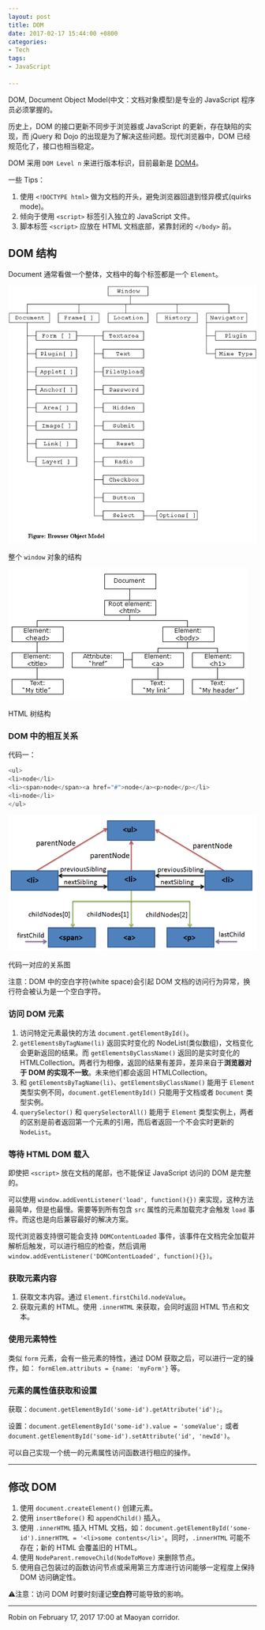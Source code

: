 ```yaml
---
layout: post
title: DOM
date: 2017-02-17 15:44:00 +0800
categories:
- Tech
tags:
- JavaScript

---
```



DOM, Document Object Model(中文：文档对象模型)是专业的 JavaScript 程序员必须掌握的。

历史上，DOM 的接口更新不同步于浏览器或 JavaScript 的更新，存在缺陷的实现，而 jQuery 和 Dojo 的出现是为了解决这些问题。现代浏览器中，DOM 已经规范化了，接口也相当稳定。

DOM 采用 `DOM Level n` 来进行版本标识，目前最新是 [DOM4](https://www.w3.org/TR/dom/)。

一些 Tips：

1. 使用 `<!DOCTYPE html>` 做为文档的开头，避免浏览器回退到怪异模式(quirks mode)。
2. 倾向于使用 `<script>` 标签引入独立的 JavaScript 文件。
3. 脚本标签 `<script>` 应放在 HTML 文档底部，紧靠封闭的 `</body>` 前。


## DOM 结构

Document 通常看做一个整体，文档中的每个标签都是一个 `Element`。

![broswer-object-model](/uploads/tech/javascript/broswer-object-model.gif)

整个 `window` 对象的结构

![html-tree](/uploads/tech/javascript/html-tree.gif)

HTML 树结构




### DOM 中的相互关系

代码一：

``` javascript
<ul>
<li>node</li>
<li><span>node</span><a href="#">node</a><p>node</p></li>
<li>node</li>
</ul>
```

![how-to-traverse-dom](/uploads/tech/javascript/how-to-traverse-dom.png)

代码一对应的关系图

注意：DOM 中的空白字符(white space)会引起 DOM 文档的访问行为异常，换行符会被认为是一个空白字符。

### 访问 DOM 元素

1. 访问特定元素最快的方法 `document.getElementById()`。
2. `getElementsByTagName(li)` 返回实时变化的 NodeList(类似数组)，文档变化会更新返回的结果。而 `getElementsByClassName()` 返回的是实时变化的 HTMLCollection。两者行为相像，返回的结果有差异，差异来自于**浏览器对于 DOM 的实现不一致**。未来他们都会返回 HTMLCollection。
3. 和 `getElementsByTagName(li)`、`getElementsByClassName()` 能用于 `Element` 类型实例不同，`document.getElementById()` 只能用于文档或者 `Document` 类型实例。
4. `querySelector()` 和 `querySelectorAll()` 能用于 `Element` 类型实例上，两者的区别是前者返回第一个元素的引用，而后者返回一个不会实时更新的 `NodeList`。

### 等待 HTML DOM 载入

即使把 `<script>` 放在文档的尾部，也不能保证 JavaScript 访问的 DOM 是完整的。

可以使用 `window.addEventListener('load', function(){})` 来实现，这种方法最简单，但是也最慢。需要等到所有包含 `src` 属性的元素加载完才会触发 `load` 事件。而这也是向后兼容最好的解决方案。

现代浏览器支持很可能会支持 `DOMContentLoaded` 事件，该事件在文档完全加载并解析后触发，可以进行相应的检查，然后调用 `window.addEventListener('DOMContentLoaded', function(){})`。

### 获取元素内容

1. 获取文本内容。通过 `Element.firstChild.nodeValue`。
2. 获取元素的 HTML。使用 `.innerHTML` 来获取，会同时返回 HTML 节点和文本。

### 使用元素特性

类似 `form` 元素，会有一些元素的特性，通过 DOM 获取之后，可以进行一定的操作，如： `formElem.attributs = {name: 'myForm'}` 等。

### 元素的属性值获取和设置

获取：`document.getElementById('some-id').getAttribute('id');`。

设置：`document.getElementById('some-id').value = 'someValue';` 或者 `document.getElementById('some-id').setAttribute('id', 'newId')`。

可以自己实现一个统一的元素属性访问函数进行相应的操作。

----

## 修改 DOM


1. 使用 `document.createElement()` 创建元素。
2. 使用 `insertBefore()` 和 `appendChild()` 插入。
3. 使用 `.innerHTML` 插入 HTML 文档，如：`document.getElementById('some-id').innerHTML = '<li>some contents</li>'`。同时，`.innerHTML` 可能不存在；新的 HTML 会覆盖旧的 HTML。
4. 使用 `NodeParent.removeChild(NodeToMove)` 来删除节点。
5. 使用自己包装过的函数访问节点或采用第三方库进行访问能够一定程度上保持 DOM 访问确定性。

⚠️注意：访问 DOM 时要时刻谨记**空白符**可能导致的影响。

----

Robin on February 17, 2017 17:00 at Maoyan corridor.
